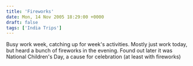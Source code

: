 ```yaml
---
title: 'Fireworks'
date: Mon, 14 Nov 2005 18:29:00 +0000
draft: false
tags: ['India Trips']
---
```


Busy work week, catching up for week's activities. Mostly just work today, but heard a bunch of fireworks in the evening. Found out later it was National Children's Day, a cause for celebration (at least with fireworks)
